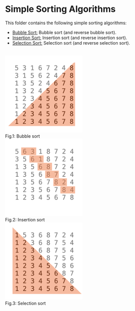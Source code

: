 # Simple Sorting Algorithms

This folder contains the following simple sorting algorithms:

* [Bubble Sort:](https://github.com/Carla-de-Beer/Java/blob/master/data-structures-and-algorithms/sorting-algorithms/simple-sorting-algorithms/bubbleSort) Bubble sort (and reverse bubble sort).
* [Insertion Sort:](https://github.com/Carla-de-Beer/Java/blob/master/data-structures-and-algorithms/sorting-algorithms/simple-sorting-algorithms/InsertionSort) Insertion sort (and reverse insertion sort).
* [Selection Sort:](https://github.com/Carla-de-Beer/Java/blob/master/data-structures-and-algorithms/sorting-algorithms/simple-sorting-algorithms/SelectionSort) Selection sort (and reverse selection sort).


</br>

<img src="Images/BubbleSort.png" width="250px"/>
<figcaption>Fig.1: Bubble sort</figcaption>
<img src="Images/InsertionSort.png" width="250px"/>
<figcaption>Fig.2: Insertion sort</figcaption>
<img src="Images/SelectionSort.png" width="250px"/>
<figcaption>Fig.3: Selection sort</figcaption>
